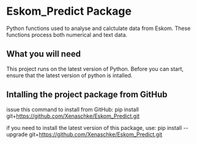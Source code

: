 # Eskom_Predict Package
Python functions used to analyse and calctulate data from Eskom. These functions process both numerical and text data.

## What you will need
This project runs on the latest version of Python. Before you can start, ensure that the latest version of python is intalled.  

## Intalling the project package from GitHub
 issue this command to install from GitHub:
 pip install git+https://github.com/Xenaschke/Eskom_Predict.git
 
 if you need to install the latest version of this package, use:
 pip install --upgrade git+https://github.com/Xenaschke/Eskom_Predict.git
 
##
